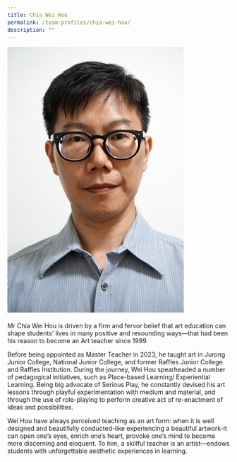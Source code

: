 ```yaml
---
title: Chia Wei Hou
permalink: /team-profiles/chia-wei-hou/
description: ""
---
```

![](/images/wei%20hou.jpg)

Mr Chia Wei Hou is driven by a firm and fervor belief that art education can shape students’ lives in many positive and resounding ways—that had been his reason to become an Art teacher since 1999.

Before being appointed as Master Teacher in 2023, he taught art in Jurong Junior College, National Junior College, and former Raffles Junior College and Raffles Institution. During the journey, Wei Hou spearheaded a number of pedagogical initiatives, such as Place-based Learning/ Experiential Learning. Being big advocate of Serious Play, he constantly devised his art lessons through playful experimentation with medium and material, and through the use of role-playing to perform creative act of re-enactment of ideas and possibilities.

Wei Hou have always perceived teaching as an art form: when it is well designed and beautifully conducted-like experiencing a beautiful artwork-it can open one’s eyes, enrich one’s heart, provoke one’s mind to become more discerning and eloquent. To him, a skillful teacher is an artist—endows students with unforgettable aesthetic experiences in learning.